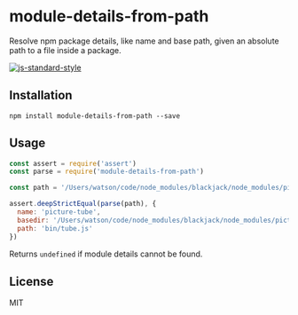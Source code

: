 # module-details-from-path

Resolve npm package details, like name and base path, given an absolute path to a file inside a package.

[![js-standard-style](https://img.shields.io/badge/code%20style-standard-brightgreen.svg?style=flat)](https://github.com/feross/standard)

## Installation

```
npm install module-details-from-path --save
```

## Usage

```js
const assert = require('assert')
const parse = require('module-details-from-path')

const path = '/Users/watson/code/node_modules/blackjack/node_modules/picture-tube/bin/tube.js'

assert.deepStrictEqual(parse(path), {
  name: 'picture-tube',
  basedir: '/Users/watson/code/node_modules/blackjack/node_modules/picture-tube',
  path: 'bin/tube.js'
})
```

Returns `undefined` if module details cannot be found.

## License

MIT
